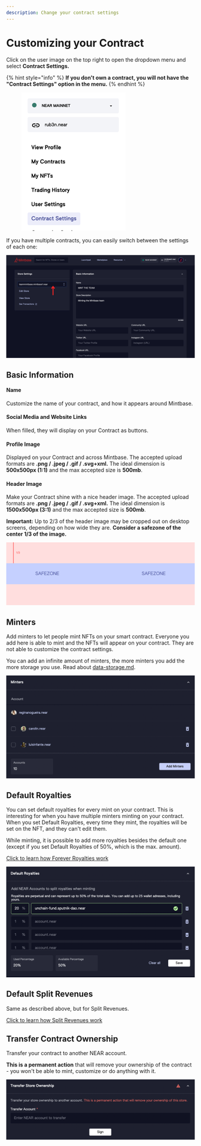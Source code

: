 ```yaml
---
description: Change your contract settings
---
```


# Customizing your Contract

Click on the user image on the top right to open the dropdown menu and select **Contract Settings.**

{% hint style="info" %}
**If you don't own a contract, you will not have the "Contract Settings" option in the menu.**
{% endhint %}

<figure><img src="../../.gitbook/assets/Screenshot 2023-05-16 at 15.49.52.png" alt="" width="279"><figcaption></figcaption></figure>

If you have multiple contracts, you can easily switch between the settings of each one:

![](<../../.gitbook/assets/Untitled design (17).png>)

## Basic Information

#### Name

Customize the name of your contract, and how it appears around Mintbase.

#### Social Media and Website Links

When filled, they will display on your Contract as buttons.

#### Profile Image

Displayed on your Contract and across Mintbase. The accepted upload formats are **.png / .jpeg / .gif / .svg+xml.** The ideal dimension is **500x500px (1:1)** and the max accepted size is **500mb**.

#### Header Image

Make your Contract shine with a nice header image. The accepted upload formats are **.png / .jpeg / .gif / .svg+xml.** The ideal dimension is **1500x500px (3:1)** and the max accepted size is **500mb**.

**Important:** Up to 2/3 of the header image may be cropped out on desktop screens, depending on how wide they are. **Consider a safezone of the center 1/3 of the image.**

![Safezone for header images](../../.gitbook/assets/mintbase-header-safezone-23.png)



## Minters

Add minters to let people mint NFTs on your smart contract. Everyone you add here is able to mint and the NFTs will appear on your contract. They are not able to customize the contract settings.

You can add an infinite amount of minters, the more minters you add the more storage you use. Read about [data-storage.md](../additional-content/data-storage.md "mention").

![](<../../.gitbook/assets/Screenshot 2022-08-01 at 15.47.32.png>)

## Default Royalties

You can set default royalties for every mint on your contract. This is interesting for when you have multiple minters minting on your contract. When you set Default Royalties, every time they mint, the royalties will be set on the NFT, and they can't edit them.

While minting, it is possible to add more royalties besides the default one (except if you set Default Royalties of 50%, which is the max. amount).

[Click to learn how Forever Royalties work](https://docs.mintbase.io/creating/minting/minting-nfts#forever-royalties)

![](<../../.gitbook/assets/Screenshot 2022-08-01 at 15.51.21.png>)

## Default Split Revenues

Same as described above, but for Split Revenues.

[Click to learn how Split Revenues work](https://docs.mintbase.io/creating/minting/minting-nfts#split-revenues)

## Transfer Contract Ownership

Transfer your contract to another NEAR account.

**This is a permanent action** that will remove your ownership of the contract - you won't be able to mint, customize or do anything with it.

![](<../../.gitbook/assets/Screenshot 2022-08-01 at 15.52.30.png>)
